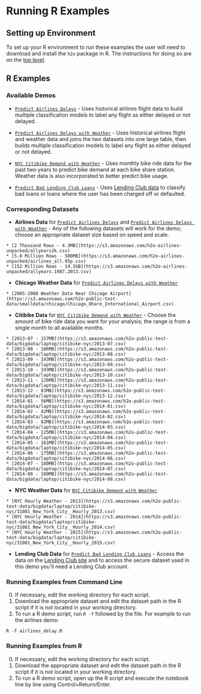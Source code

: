 # Running R Examples 

## Setting up Environment

To set up your R environment to run these examples the user will need to download and install the `h2o` package in R. The instructions for doing so are on the [top level](../README.md).


## R Examples

### Available Demos

  * [`Predict Airlines Delays`](https://github.com/h2oai/h2o-3/blob/master/h2o-r/demos/rdemo.airlines.delay.large.R) - Uses historical airlines flight data to build multiple classification models to label any flight as either delayed or not delayed.

  * [`Predict Airlines Delays with Weather`](https://github.com/h2oai/h2o-3/blob/master/h2o-r/demos/rdemo.airlines.delay.weather.large.R) - Uses historical airlines flight and weather data and joins the two datasets into one large table, then builds multiple classification models to label any flight as either delayed or not delayed.
  
  * [`NYC Citibike Demand with Weather`](https://github.com/h2oai/h2o-3/blob/master/h2o-r/demos/rdemo.citi.bike.small.R) - Uses monthly bike ride data for the past two years to predict bike demand at each bike share station. Weather data is also incorporated to better predict bike usage.
  
  * [`Predict Bad Lending Club Loans`](https://github.com/h2oai/h2o-3/blob/master/h2o-r/demos/rdemo.lending.club.large.R) - Uses [Lending Club data](https://www.lendingclub.com/info/download-data.action) to classify bad loans or loans where the user has been charged off or defaulted.

  
  
### Corresponding Datasets

  *  **Airlines Data** for [`Predict Airlines Delays`](https://github.com/h2oai/h2o-3/blob/master/h2o-r/demos/rdemo.airlines.delay.large.R) and [`Predict Airlines Delays with Weather`](https://github.com/h2oai/h2o-3/blob/master/h2o-r/demos/rdemo.airlines.delay.weather.large.R) - Any of the following datasets will work for the demo; choose an appropriate dataset size based on speed and scale.
  
  	* [2 Thousand Rows - 4.3MB](https://s3.amazonaws.com/h2o-airlines-unpacked/allyears2k.csv)
  	* [5.8 Million Rows - 580MB](https://s3.amazonaws.com/h2o-airlines-unpacked/airlines_all.05p.csv)
  	* [152 Million Rows - 14.5GB](https://s3.amazonaws.com/h2o-airlines-unpacked/allyears.1987.2013.csv)
  	
  *  **Chicago Weather Data** for [`Predict Airlines Delays with Weather`](https://github.com/h2oai/h2o-3/blob/master/h2o-r/demos/rdemo.airlines.delay.weather.large.R)
  
  	* [2005-2008 Weather Data Near Chicago Airport](https://s3.amazonaws.com/h2o-public-test-data/smalldata/chicago/Chicago_Ohare_International_Airport.csv)
  
  *  **Citibike Data** for [`NYC Citibike Demand with Weather`](https://github.com/h2oai/h2o-3/blob/master/h2o-r/demos/rdemo.citi.bike.small.R) - Choose the amount of bike ride data you want for your analysis; the range is from a single month to all available months.
  
  	* [2013-07 - 157MB](https://s3.amazonaws.com/h2o-public-test-data/bigdata/laptop/citibike-nyc/2013-07.csv)
  	* [2013-08 - 186MB](https://s3.amazonaws.com/h2o-public-test-data/bigdata/laptop/citibike-nyc/2013-08.csv)
  	* [2013-09 - 193MB](https://s3.amazonaws.com/h2o-public-test-data/bigdata/laptop/citibike-nyc/2013-09.csv)
  	* [2013-10 - 193MB](https://s3.amazonaws.com/h2o-public-test-data/bigdata/laptop/citibike-nyc/2013-10.csv)
  	* [2013-11 - 126MB](https://s3.amazonaws.com/h2o-public-test-data/bigdata/laptop/citibike-nyc/2013-11.csv)
  	* [2013-12 - 83MB](https://s3.amazonaws.com/h2o-public-test-data/bigdata/laptop/citibike-nyc/2013-12.csv)
  	* [2014-01 - 56MB](https://s3.amazonaws.com/h2o-public-test-data/bigdata/laptop/citibike-nyc/2014-01.csv)
  	* [2014-02 - 42MB](https://s3.amazonaws.com/h2o-public-test-data/bigdata/laptop/citibike-nyc/2014-02.csv)
  	* [2014-03 - 82MB](https://s3.amazonaws.com/h2o-public-test-data/bigdata/laptop/citibike-nyc/2014-03.csv)
  	* [2014-04 - 125MB](https://s3.amazonaws.com/h2o-public-test-data/bigdata/laptop/citibike-nyc/2014-04.csv)
  	* [2014-05 - 161MB](https://s3.amazonaws.com/h2o-public-test-data/bigdata/laptop/citibike-nyc/2014-05.csv)
  	* [2014-06 - 175MB](https://s3.amazonaws.com/h2o-public-test-data/bigdata/laptop/citibike-nyc/2014-06.csv)
  	* [2014-07 - 180MB](https://s3.amazonaws.com/h2o-public-test-data/bigdata/laptop/citibike-nyc/2014-07.csv)
  	* [2014-08 - 180MB](https://s3.amazonaws.com/h2o-public-test-data/bigdata/laptop/citibike-nyc/2014-08.csv)
  	
  
  *  **NYC Weather Data** for [`NYC Citibike Demand with Weather`](https://github.com/h2oai/h2o-3/blob/master/h2o-r/demos/rdemo.citi.bike.small.R)
  
    * [NYC Hourly Weather - 2013](https://s3.amazonaws.com/h2o-public-test-data/bigdata/laptop/citibike-nyc/31081_New_York_City__Hourly_2013.csv)    
    * [NYC Hourly Weather - 2014](https://s3.amazonaws.com/h2o-public-test-data/bigdata/laptop/citibike-nyc/31081_New_York_City__Hourly_2014.csv)
    * [NYC Hourly Weather - 2015](https://s3.amazonaws.com/h2o-public-test-data/bigdata/laptop/citibike-nyc/31081_New_York_City__Hourly_2015.csv)
    
  *  **Lending Club Data** for [`Predict Bad Lending Club Loans`](https://github.com/h2oai/h2o-3/blob/master/h2o-r/demos/rdemo.lending.club.large.R) - Access the data on the [Lending Club site](https://www.lendingclub.com/info/download-data.action) and to access the secure dataset used in this demo you'll need a Lending Club account.

###  Running Examples from Command Line

0. If necessary, edit the working directory for each script.
0. Download the appropriate dataset and edit the dataset path in the R script if it is not located in your working directory.
0. To run a R demo script, run `R -f` followed by the file. For example to run the airlines demo:

```
R -f airlines_delay.R
```

###  Running Examples from R
0. If necessary, edit the working directory for each script.
0. Download the appropriate dataset and edit the dataset path in the R script if it is not located in your working directory.
0. To run a R demo script, open up the R script and execute the notebook line by line using Control+Return/Enter.
